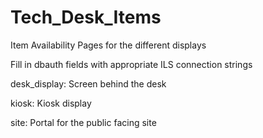 # Tech_Desk_Items
Item Availability Pages for the different displays


Fill in dbauth fields with appropriate ILS connection strings

desk_display: 
Screen behind the desk

kiosk:
Kiosk display 

site:
Portal for the public facing site
